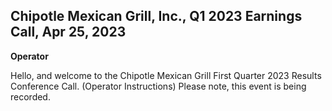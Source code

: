 ## Chipotle Mexican Grill, Inc., Q1 2023 Earnings Call, Apr 25, 2023
 
**Operator**

Hello, and welcome to the Chipotle Mexican Grill First Quarter 2023 Results Conference Call. (Operator Instructions) Please note, this event is being recorded.
